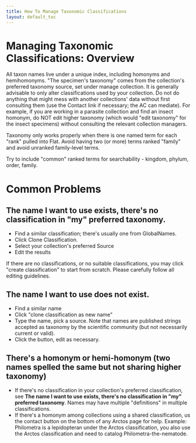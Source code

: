 ```yaml
---
title: How To Manage Taxonomic Classifications
layout: default_toc
---
```


# Managing Taxonomic Classifications: Overview

All taxon names live under a unique index, including homonyms and hemihomonyms. "The specimen's taxonomy" comes from the collection's preferred taxonomy source, set under manage collection. It is generally advisable to only alter classifications used by your collection. Do not do anything that might mess with another collections' data without first consulting them (use the Contact link if necessary; the AC can mediate). For example, if you are working in a parasite collection and find an insect homonym, do NOT edit higher taxonomy (which would "edit taxonomy" for the insect specimens) without consulting the relevant collection managers.

Taxonomy only works properly when there is one named term for each "rank" pulled into Flat. Avoid having two (or more) terms ranked "family" and avoid unranked family-level terms.

Try to include "common" ranked terms for searchability - kingdom, phylum, order, family.

# Common Problems

## The name I want to use exists, there's no classification in "my" preferred taxonomy.

* Find a similar classification; there's usually one from GlobalNames.
* Click Clone Classification.
* Select your collection's preferred Source
* Edit the results

If there are no classifications, or no suitable classifications, you may click "create classification" to start from scratch. Please carefully follow all editing guidelines.

## The name I want to use does not exist.

* Find a similar name
* Click "clone classification as new name"
* Type the name, pick a source. Note that names are published strings accepted as taxonomy by the scientific community (but not necessarily current or valid).
* Click the button, edit as necessary.

## There's a homonym or hemi-homonym (two names spelled the same but not sharing higher taxonomy)

* If there's no classification in your collection's preferred classification, see **The name I want to use exists, there's no classification in "my" preferred taxonomy**. Names may have multiple "definitions" in multiple classifications.
* If there's a homonym among collections using a shared classification, us the contact button on the bottom of any Arctos page for help. Example: Philometra is a lepidopteran under the Arctos classification, you also use the Arctos classification and need to catalog Philometra-the-nematode.
